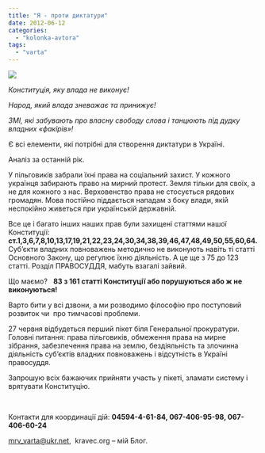 ```yaml
---
title: "Я - проти диктатури"
date: 2012-06-12
categories: 
  - "kolonka-avtora"
tags: 
  - "varta"
---
```


_[![](https://mpz.brovary.org/wp-content/uploads/2012/06/GPU.jpg)](https://mpz.brovary.org/wp-content/uploads/2012/06/GPU.jpg)_

_Конституція, яку влада не виконує!_

_Народ, який влада зневажає та принижує!_

_ЗМІ, які забувають про власну свободу слова і танцюють під дудку владних «факірів»!_

Є всі елементи, які потрібні для створення диктатури в Україні.

Аналіз за останній рік.

У пільговиків забрали їхні права на соціальний захист. У кожного українця забирають право на мирний протест. Земля тільки для своїх, а не для кожного з нас. Верховенство права не стосується рядових громадян. Мова постійно піддається нападам з боку влади, якій неспокійно живеться при українській державній.

Все це і багато інших наших прав були захищені статтями нашої Конституції: **ст.1,3,6,7,8,10,13,17,19,21,22,23,24,30,34,38,39,46,47,48,49,50,55,60,64.** Суб’єкти владних повноважень методично не виконують навіть ті статті Основного Закону, що регулює їхню діяльність. А це ще з 75 до 123 статті. Розділ ПРАВОСУДДЯ, мабуть взагалі зайвий.

Що маємо?   **83 з 161 статті Конституції або порушуються або ж не виконуються!**

Варто бити у всі дзвони, а ми розводимо філософію про поступовий розвиток чи  про тимчасові проблеми.

27 червня відбудеться перший пікет біля Генеральної прокуратури. Головні питання: права пільговиків, обмеження права на мирне зібрання, забезпечення права на землю, бездіяльність та злочинна діяльність суб’єктів владних повноважень і відсутність в Україні правосуддя.

Запрошую всіх бажаючих прийняти участь у пікеті, зламати систему і врятувати Конституцію.

 

Контакти для координації дій: **04594-4-61-84, 067-406-95-98, 067-406-60-24**

[mrv\_varta@ukr.net](mailto:mrv_varta@ukr.net),  kravec.org – мій Блог.

